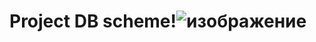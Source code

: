 # Project DB scheme!![изображение](https://user-images.githubusercontent.com/116020666/228159235-08f7cc21-6df1-44e1-a633-478d37d20782.png)

